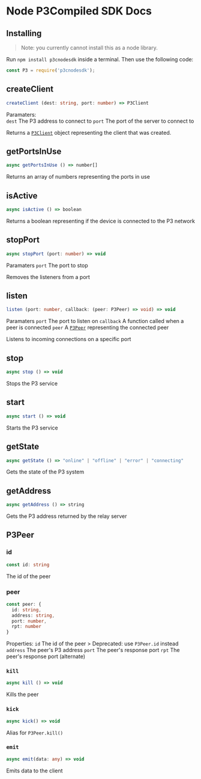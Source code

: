 # Node P3Compiled SDK Docs

## Installing
> Note: you currently cannot install this as a node library.

Run `npm install p3cnodesdk` inside a terminal. Then use the following code:
```js
const P3 = require('p3cnodesdk');
```

## createClient
```ts
createClient (dest: string, port: number) => P3Client
```
Paramaters: <br>
   `dest` The P3 address to connect to
   `port` The port of the server to connect to

Returns a [`P3Client`](#p3client) object representing the client that was created.

## getPortsInUse
```ts
async getPortsInUse () => number[]
```
Returns an array of numbers representing the ports in use

## isActive
```ts
async isActive () => boolean
```
Returns a boolean representing if the device is connected to the P3 network

## stopPort
```ts
async stopPort (port: number) => void
```
Paramaters
   `port` The port to stop

Removes the listeners from a port

## listen
```ts
listen (port: number, callback: (peer: P3Peer) => void) => void
```
Paramaters
   `port` The port to listen on
   `callback` A function called when a peer is connected
      `peer` A [`P3Peer`](#p3peer) representing the connected peer

Listens to incoming connections on a specific port

## stop
```ts
async stop () => void
```

Stops the P3 service

## start
```ts
async start () => void
```

Starts the P3 service

## getState
```ts
async getState () => "online" | "offline" | "error" | "connecting"
```

Gets the state of the P3 system

## getAddress
```ts
async getAddress () => string
```

Gets the P3 address returned by the relay server

## P3Peer
### id
```ts
const id: string
```
The id of the peer
### peer
```ts
const peer: {
  id: string,
  address: string,
  port: number,
  rpt: number
}
```
Properties:
   `id` The id of the peer
     > Deprecated: use `P3Peer.id` instead
   `address` The peer's P3 address
   `port` The peer's response port
   `rpt` The peer's response port (alternate)

### `kill`
```ts
async kill () => void
```
Kills the peer

### `kick`
```ts
async kick() => void
```
Alias for `P3Peer.kill()`

### `emit`
```ts
async emit(data: any) => void
```
Emits data to the client
